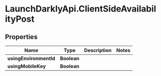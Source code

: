 # LaunchDarklyApi.ClientSideAvailabilityPost

## Properties

Name | Type | Description | Notes
------------ | ------------- | ------------- | -------------
**usingEnvironmentId** | **Boolean** |  | 
**usingMobileKey** | **Boolean** |  | 


